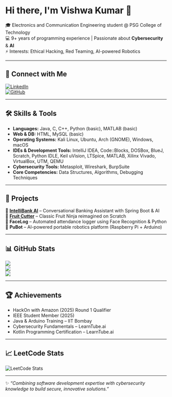 # Hi there, I'm Vishwa Kumar 👋  

🎓 Electronics and Communication Engineering student @ PSG College of Technology  
💻 9+ years of programming experience | Passionate about **Cybersecurity** & **AI**  
⚡ Interests: Ethical Hacking, Red Teaming, AI-powered Robotics  

---

## 🔗 Connect with Me  
[![LinkedIn](https://img.shields.io/badge/LinkedIn-0077B5?style=for-the-badge&logo=linkedin&logoColor=white)](https://www.linkedin.com/in/vishwakumarv/)  
[![GitHub](https://img.shields.io/badge/GitHub-181717?style=for-the-badge&logo=github&logoColor=white)](https://github.com/vkumxr)  

---

## 🛠️ Skills & Tools  
- **Languages:** Java, C, C++, Python (basic), MATLAB (basic)  
- **Web & DB:** HTML, MySQL (basic)  
- **Operating Systems:** Kali Linux, Ubuntu, Arch (GNOME), Windows, macOS  
- **IDEs & Development Tools:** IntelliJ IDEA, Code::Blocks, DOSBox, BlueJ, Scratch, Python IDLE, Keil uVision, LTSpice, MATLAB, Xilinx Vivado, VirtualBox, UTM, QEMU  
- **Cybersecurity Tools:** Metasploit, Wireshark, BurpSuite  
- **Core Competencies:** Data Structures, Algorithms, Debugging Techniques  

---

## 🚀 Projects  
🔹 [**IntelliBank AI**](https://github.com/vkumxr/IntelliBank-AI-banking-assistant-java) – Conversational Banking Assistant with Spring Boot & AI  
🔹 [**Fruit Cutter**](https://scratch.mit.edu/projects/1197626235) – Classic Fruit Ninja reimagined on Scratch  
🔹 **FaceLog** – Automated attendance logger using Face Recognition & Python  
🔹 **PuBot** – AI-powered portable robotics platform (Raspberry Pi + Arduino)  

---

## 📊 GitHub Stats  
![](https://github-readme-stats.vercel.app/api?username=vkumxr&show_icons=true&theme=tokyonight)  
![](https://github-readme-stats.vercel.app/api/top-langs/?username=vkumxr&layout=compact&theme=tokyonight)  
![](https://github-readme-streak-stats.herokuapp.com/?user=vkumxr&theme=tokyonight)  

---

## 🏆 Achievements  
- HackOn with Amazon (2025) Round 1 Qualifier  
- IEEE Student Member (2025)  
- Java & Arduino Training – IIT Bombay  
- Cybersecurity Fundamentals – LearnTube.ai  
- Kotlin Programming Certification – LearnTube.ai  

---

## 📈 LeetCode Stats  
![LeetCode Stats](https://leetcard.jacoblin.cool/vkumxrr?theme=dark&font=Karma&ext=contest)  

---

✨ *“Combining software development expertise with cybersecurity knowledge to build secure, innovative solutions.”*  
